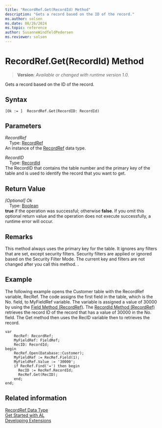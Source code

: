 ```yaml
---
title: "RecordRef.Get(RecordId) Method"
description: "Gets a record based on the ID of the record."
ms.author: solsen
ms.date: 08/26/2024
ms.topic: reference
author: SusanneWindfeldPedersen
ms.reviewer: solsen
---
```

[//]: # (START>DO_NOT_EDIT)
[//]: # (IMPORTANT:Do not edit any of the content between here and the END>DO_NOT_EDIT.)
[//]: # (Any modifications should be made in the .xml files in the ModernDev repo.)
# RecordRef.Get(RecordId) Method
> **Version**: _Available or changed with runtime version 1.0._

Gets a record based on the ID of the record.


## Syntax
```AL
[Ok := ]  RecordRef.Get(RecordID: RecordId)
```
## Parameters
*RecordRef*  
&emsp;Type: [RecordRef](recordref-data-type.md)  
An instance of the [RecordRef](recordref-data-type.md) data type.  

*RecordID*  
&emsp;Type: [RecordId](../recordid/recordid-data-type.md)  
The RecordID that contains the table number and the primary key of the table and is used to identify the record that you want to get.  


## Return Value
*[Optional] Ok*  
&emsp;Type: [Boolean](../boolean/boolean-data-type.md)  
**true** if the operation was successful; otherwise **false**.   If you omit this optional return value and the operation does not execute successfully, a runtime error will occur.  


[//]: # (IMPORTANT: END>DO_NOT_EDIT)

## Remarks  
 This method always uses the primary key for the table. It ignores any filters that are set, except security filters. Security filters are applied or ignored based on the Security Filter Mode. The current key and filters are not changed after you call this method. <!--Links For more information, see [Security Filter Modes](Security-Filter-Modes.md)-->.  
  
## Example  
 The following example opens the Customer table with the RecordRef variable, RecRef. The code assigns the first field in the table, which is the No. field, to MyFieldRef variable. The variable is assigned a value of 30000 by using the [Field Method \(RecordRef\)](recordref-field-method.md). The [RecordId Method \(RecordRef\)](recordref-recordid-method.md) retrieves the record ID of the record that has a value of 30000 in the No. field. The Get method then uses the RecID variable then to retrieves the record.
 
```al
var
    RecRef: RecordRef;
    MyFieldRef: FieldRef;
    RecID: RecordId;
begin     
    RecRef.Open(Database::Customer);  
    MyFieldRef := RecRef.Field(1);  
    MyFieldRef.Value := '30000';  
    if RecRef.Find('=') then begin  
      RecID := RecRef.RecordId;  
      RecRef.Get(RecID);  
    end;  
end;
```  

## Related information
[RecordRef Data Type](recordref-data-type.md)  
[Get Started with AL](../../devenv-get-started.md)  
[Developing Extensions](../../devenv-dev-overview.md)